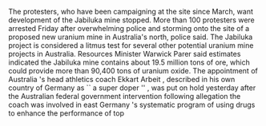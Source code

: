 The protesters, who have been campaigning at the site since March, want development of the Jabiluka mine stopped.
More than 100 protesters were arrested Friday after overwhelming police and storming onto the site of a proposed new uranium mine in Australia's north, police said.
The Jabiluka project is considered a litmus test for several other potential uranium mine projects in Australia.
Resources Minister Warwick Parer said estimates indicated the Jabiluka mine contains about 19.5 million tons of ore, which could provide more than 90,400 tons of uranium oxide.
The appointment of Australia 's head athletics coach Ekkart Arbeit , described in his own country of Germany as `` a super doper '' , was put on hold yesterday after the Australian federal government intervention following allegation the coach was involved in east Germany 's systematic program of using drugs to enhance the performance of top 